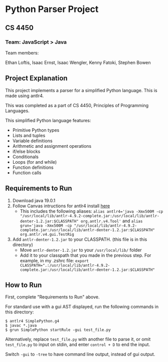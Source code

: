 <!-- @format -->

# Python Parser Project

## CS 4450

### Team: JavaScript > Java

Team members:

Ethan Loftis, Isaac Ernst, Isaac Wengler, Kenny Fatoki, Stephen Bowen

## Project Explanation

This project implements a parser for a simplified Python language. This is made using antlr4.

This was completed as a part of CS 4450, Principles of Programming Languages.

This simplified Python language features:
   - Primitive Python types
   - Lists and tuples
   - Variable definitions
   - Arithmetic and assignment operations
   - if/else blocks
   - Conditionals
   - Loops (for and while)
   - Function definitions
   - Function calls

## Requirements to Run
1. Download java 19.0.1
2. Follow Canvas intructions for antlr4 install [here](https://umsystem.instructure.com/courses/113343/files/14509890?module_item_id=5418931)
   - This includes the following aliases: `alias antlr4='java -Xmx500M -cp "/usr/local/lib/antlr-4.9.2-complete.jar:/usr/local/lib/antlr-denter-1.2.jar:$CLASSPATH" org.antlr.v4.Tool'` and  `alias grun='java -Xmx500M -cp "/usr/local/lib/antlr-4.9.2-complete.jar:/usr/local/lib/antlr-denter-1.2.jar:$CLASSPATH" org.antlr.v4.gui.TestRig`
3. Add `antlr-denter-1.2.jar` to your CLASSPATH. (this file is in this directory)
   - Move `antlr-denter-1.2.jar` to your `/usr/local/lib/` folder
   - Add it to your classpath that you made in the previous step. For example, in my .zshrc file: `export CLASSPATH=".:/usr/local/lib/antlr-4.9.2-complete.jar:/usr/local/lib/antlr-denter-1.2.jar:$CLASSPATH"`

## How to Run
First, complete "Requirements to Run" above.

For standard use with a gui AST displayed, run the following commands in this directory:
```
$ antlr4 SimplePython.g4
$ javac *.java
$ grun SimplePython startRule -gui test_file.py
```

Alternatively, replace `test_file.py` with another file to parse it, or omit `test_file.py` to input on stdin, and enter `control + D` to end the input.

Switch `-gui` to `-tree` to have command line output, instead of gui output.